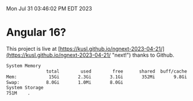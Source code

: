 Mon Jul 31 03:46:02 PM EDT 2023

# Angular 16?


This project is live at [https://kusl.github.io/ngnext-2023-04-21/](https://kusl.github.io/ngnext-2023-04-21/ "next!") thanks to Github.

```bash
System Memory
               total        used        free      shared  buff/cache   available
Mem:            15Gi       2.3Gi       3.1Gi       352Mi       9.8Gi        12Gi
Swap:          8.0Gi       1.0Mi       8.0Gi
System Storage
751M	.
```
```bash
